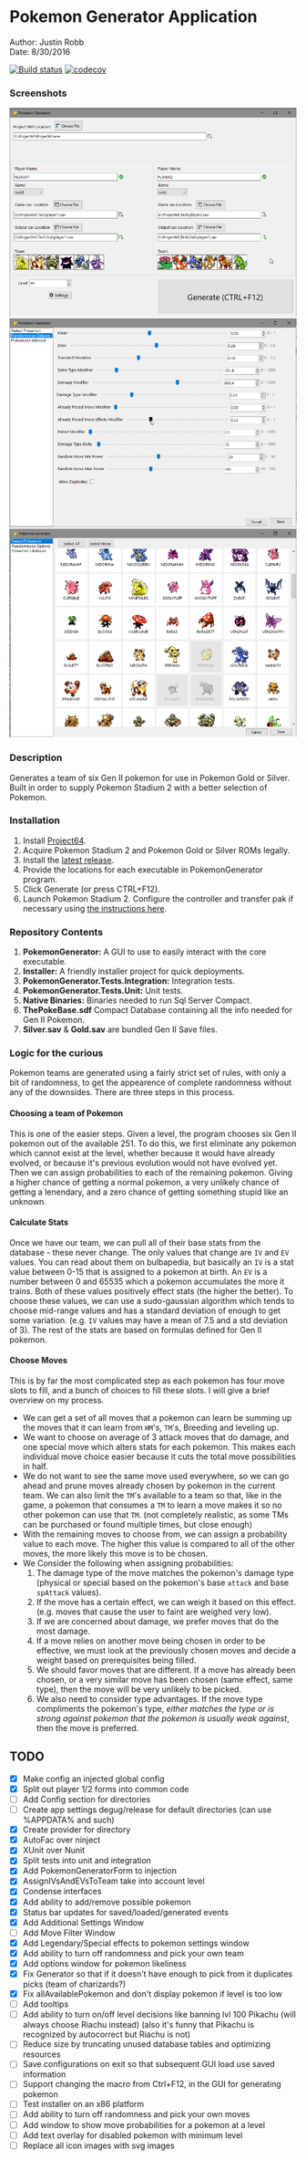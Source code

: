 # Pokemon Generator Application
Author: Justin Robb  
Date: 8/30/2016

[![Build status](https://ci.appveyor.com/api/projects/status/eug90r260tq7bc72/branch/master?svg=true)](https://ci.appveyor.com/project/Reptarsrage/pokemongenerator/branch/master)
[![codecov](https://codecov.io/gh/Reptarsrage/Pok-mon-Generator/branch/master/graph/badge.svg)](https://codecov.io/gh/Reptarsrage/Pok-mon-Generator)

### Screenshots
![Configure your Setup](screens/main.png?raw=true "Configure your Setup")
![Tweak Options](screens/options.png?raw=true "Tweak Options")
![Choose your team](screens/choose.png?raw=true "Choose your team")

### Description
Generates a team of six Gen II pokemon for use in Pokemon Gold or Silver.
Built in order to supply Pokemon Stadium 2 with a better selection of Pokemon.

### Installation
1. Install [Project64](http://www.pj64-emu.com/).
2. Acquire Pokemon Stadium 2 and Pokemon Gold or Silver ROMs legally.
3. Install the [latest release](https://github.com/Reptarsrage/Pok-mon-Generator/releases).
4. Provide the locations for each executable in PokemonGenerator program.
5. Click Generate (or press CTRL+F12).
6. Launch Pokemon Stadium 2. Configure the controller and transfer pak if necessary using 
   [the instructions here](https://forums.emulator-zone.com/showthread.php?t=2449).


### Repository Contents
1. **PokemonGenerator:** A GUI to use to easily interact with the core executable.
2. **Installer:** A friendly installer project for quick deployments.
3. **PokemonGenerator.Tests.Integration:** Integration tests.
4. **PokemonGenerator.Tests.Unit:** Unit tests.
5. **Native Binaries:** Binaries needed to run Sql Server Compact.
6. **ThePokeBase.sdf** Compact Database containing all the info needed for Gen II Pokemon.
7. **Silver.sav** &amp; **Gold.sav** are bundled Gen II Save files.

### Logic for the curious
Pokemon teams are generated using a fairly strict set of rules, with only a bit of randomness,
to get the appearence of complete randomness without any of the downsides. There are three steps in this process.

#### Choosing a team of Pokemon
This is one of the easier steps. Given a level,
the program chooses six Gen II pokemon out of the available 251.
To do this, we first eliminate any pokemon which cannot exist at the level,
whether because it would have already evolved, or because it's previous evolution
would not have evolved yet. Then we can assign probabilities to each of the remaining pokemon.
Giving a higher chance of getting a normal pokemon, a very unlikely chance of getting a lenendary, and a zero
chance of getting something stupid like an unknown.

#### Calculate Stats
Once we have our team, we can pull all of their base stats from the database - these never change. The only
values that change are `IV` and `EV` values. You can read about them on bulbapedia, but basically an `IV` is a
stat value between 0-15 that is assigned to a pokemon at birth. An `EV` is a
number between 0 and 65535 which a pokemon accumulates the more it trains. Both of these values positively
effect stats (the higher the better). To choose these values, we can use a sudo-gaussian algorithm which
tends to choose mid-range values and has a standard deviation of enough to get some variation.
(e.g. `IV` values may have a mean of 7.5 and a std deviation of 3). The rest of the stats are based on 
formulas defined for Gen II pokemon.

#### Choose Moves
This is by far the most complicated step as each pokemon has four move slots to fill, and a bunch of choices
to fill these slots. I will give a brief overview on my process.
* We can get a set of all moves that a pokemon can learn be summing up the moves that it can learn from 
  `HM`'s, `TM`'s, Breeding and leveling up.
* We want to choose on average of 3 attack moves that do damage, and one special move which alters stats for each pokemon. 
  This makes each individual move choice easier because it cuts the total move possibilities in half.
* We do not want to see the same move used everywhere, so we can go ahead and prune moves already chosen by pokemon in the current team. 
  We can also limit the `TM`'s available to a team so that, like in the game, a pokemon that consumes a `TM` to learn a move makes it so no 
  other pokemon can use that `TM`. (not completely realistic, as some TMs can be purchased or found multiple times, but close enough)
* With the remaining moves to choose from, we can assign a probability value to each move. The higher this value is compared to all 
  of the other moves, the more likely this move is to be chosen.
* We Consider the following when assigning probabilities:
  1. The damage type of the move matches the pokemon's damage type 
     (physical or special based on the pokemon's base `attack` and base `spAttack` values).
  2. If the move has a certain effect, we can weigh it based on this effect. (e.g. moves that cause the user to faint are weighed very low).
  3. If we are concerned about damage, we prefer moves that do the most damage.
  4. If a move relies on another move being chosen in order to be effective, we must look at the previously chosen moves and 
     decide a weight based on prerequisites being filled.
  5. We should favor moves that are different. If a move has already been chosen, or a very similar move has been chosen 
     (same effect, same type), then the move will be very unlikely to be picked.
  6. We also need to consider type advantages. If the move type compliments the pokemon's type,
     *either matches the type or is strong against pokemon that the pokemon is usually weak against*, then the move is preferred.

## TODO

- [x] Make config an injected global config
- [x] Split out player 1/2 forms into common code
- [ ] Add Config section for directories
- [ ] Create app settings degug/release for default directories (can use %APPDATA% and such)
- [x] Create provider for directory
- [x] AutoFac over ninject
- [x] XUnit over Nunit
- [x] Split tests into unit and integration
- [x] Add PokemonGeneratorForm to injection
- [x] AssignIVsAndEVsToTeam take into account level
- [x] Condense interfaces
- [x] Add ability to add/remove possible pokemon
- [x] Status bar updates for saved/loaded/generated events
- [x] Add Additional Settings Window
- [ ] Add Move Filter Window
- [x] Add Legendary/Special effects to pokemon settings window
- [x] Add ability to turn off randomness and pick your own team
- [x] Add options window for pokemon likeliness
- [x] Fix Generator so that if it doesn't have enough to pick from it duplicates picks (team of charizards?)
- [x] Fix allAvailablePokemon and don't display pokemon if level is too low
- [ ] Add tooltips
- [ ] Add ability to turn on/off level decisions like banning lvl 100 Pikachu (will always choose Riachu instead) (also it's funny that Pikachu is recognized by autocorrect but Riachu is not)
- [ ] Reduce size by truncating unused database tables and optimizing resources
- [ ] Save configurations on exit so that subsequent GUI load use saved information
- [ ] Support changing the macro from Ctrl+F12, in the GUI for generating pokemon
- [ ] Test installer on an x86 platform
- [ ] Add ability to turn off randomness and pick your own moves  
- [ ] Add window to show move probabilities for a pokemon at a level
- [ ] Add text overlay for disabled pokemon with minimum level
- [ ] Replace all icon images with svg images
